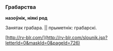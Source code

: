 ### Грабарства
**назоўнік, ніякі род**

Занятак грабара. || прыметнік: грабарскі.

<a rel="author">[http://rv-blr.com/](http://rv-blr.com/slounik.jsp?letterId=0&maskId=0&pageId=726)</a>
